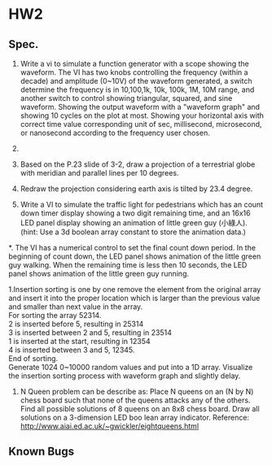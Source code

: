 # HW2
## Spec.

1. Write a vi to simulate a function generator with a scope showing the waveform. The VI has two knobs controlling the frequency (within a decade) and amplitude (0~10V) of the waveform generated, a switch determine the frequency is in 10,100,1k, 10k, 100k, 1M, 10M range, and another switch to control showing triangular, squared, and sine waveform. Showing the output waveform with a "waveform graph" and showing 10 cycles on the plot at most. Showing your horizontal axis with correct time value corresponding unit of sec, millisecond, microsecond, or nanosecond according to the frequency user chosen.

1.  
  1. Based on the P.23 slide of 3-2, draw a projection of a terrestrial globe with meridian and parallel lines per 10 degrees.
  2. Redraw the projection considering earth axis is tilted by 23.4 degree.

1. Write a VI to simulate the traffic light for pedestrians which has an count down timer display showing a two digit remaining time, and an 16x16 LED panel display showing an animation of little green guy (小綠人). (hint: Use a 3d boolean array constant to store the animation data.)

  *. The VI has a numerical control to set the final count down period. In the beginning of count down, the LED panel shows animation of the little green guy walking. When the remaining time is less then 10 seconds, the LED panel shows animation of the little green guy running.

1.Insertion sorting is one by one remove the element from the original array and insert it into the proper location which is larger than the previous value and smaller than next value in the array.  
   For sorting the array 52314.  
   2 is inserted before 5, resulting in 25314  
   3 is inserted between 2 and 5, resulting in 23514  
   1 is inserted at the start, resulting in 12354  
   4 is inserted between 3 and 5, 12345.  
   End of sorting.  
   Generate 1024 0~10000 random values and put into a 1D array. Visualize the insertion sorting process with waveform graph and slightly delay.

1. N Queen problem can be describe as: Place N queens on an (N by N) chess board such that none of the queens attacks any of the others. Find all possible solutions of 8 queens on an 8x8 chess board. Draw all solutions on a 3-dimension LED boo lean array indicator. 
   Reference: http://www.aiai.ed.ac.uk/~gwickler/eightqueens.html 

## Known Bugs
